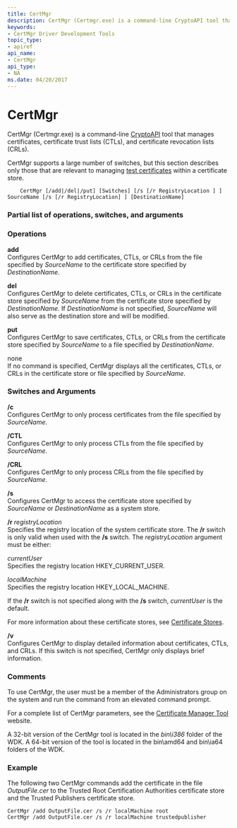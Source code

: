 ```yaml
---
title: CertMgr
description: CertMgr (Certmgr.exe) is a command-line CryptoAPI tool that manages certificates, certificate trust lists (CTLs), and certificate revocation lists (CRLs).
keywords:
- CertMgr Driver Development Tools
topic_type:
- apiref
api_name:
- CertMgr
api_type:
- NA
ms.date: 04/20/2017
---
```


# CertMgr


CertMgr (Certmgr.exe) is a command-line [CryptoAPI](/windows/win32/seccrypto/cryptography-portal) tool that manages certificates, certificate trust lists (CTLs), and certificate revocation lists (CRLs).

CertMgr supports a large number of switches, but this section describes only those that are relevant to managing [test certificates](../install/makecert-test-certificate.md) within a certificate store.

```
    CertMgr [/add|/del|/put] [Switches] [/s [/r RegistryLocation ] ] SourceName [/s [/r RegistryLocation] ] [DestinationName]
```

### <span id="partial_list_of_operations__switches__and_arguments"></span><span id="PARTIAL_LIST_OF_OPERATIONS__SWITCHES__AND_ARGUMENTS"></span>Partial list of operations, switches, and arguments

### <span id="operations"></span><span id="OPERATIONS"></span>Operations

<span id="add"></span><span id="ADD"></span>**add**  
Configures CertMgr to add certificates, CTLs, or CRLs from the file specified by *SourceName* to the certificate store specified by *DestinationName*.

<span id="del"></span><span id="DEL"></span>**del**  
Configures CertMgr to delete certificates, CTLs, or CRLs in the certificate store specified by *SourceName* from the certificate store specified by *DestinationName*. If *DestinationName* is not specified, *SourceName* will also serve as the destination store and will be modified.

<span id="put"></span><span id="PUT"></span>**put**  
Configures CertMgr to save certificates, CTLs, or CRLs from the certificate store specified by *SourceName* to a file specified by *DestinationName*.

<span id="none"></span><span id="NONE"></span>none  
If no command is specified, CertMgr displays all the certificates, CTLs, or CRLs in the certificate store or file specified by *SourceName*.

### <span id="switches_and_arguments"></span><span id="SWITCHES_AND_ARGUMENTS"></span>Switches and Arguments

<span id="_c"></span><span id="_C"></span>**/c**  
Configures CertMgr to only process certificates from the file specified by *SourceName*.

<span id="_CTL"></span><span id="_ctl"></span>**/CTL**  
Configures CertMgr to only process CTLs from the file specified by *SourceName*.

<span id="_CRL"></span><span id="_crl"></span>**/CRL**  
Configures CertMgr to only process CRLs from the file specified by *SourceName*.

<span id="_s"></span><span id="_S"></span>**/s**  
Configures CertMgr to access the certificate store specified by *SourceName* or *DestinationName* as a system store.

<span id="_r_registryLocation"></span><span id="_r_registrylocation"></span><span id="_R_REGISTRYLOCATION"></span>**/r** *registryLocation*  
Specifies the registry location of the system certificate store. The **/r** switch is only valid when used with the **/s** switch. The *registryLocation* argument must be either:

<span id="currentUser"></span><span id="currentuser"></span><span id="CURRENTUSER"></span>*currentUser*  
Specifies the registry location HKEY\_CURRENT\_USER.

<span id="localMachine"></span><span id="localmachine"></span><span id="LOCALMACHINE"></span>*localMachine*  
Specifies the registry location HKEY\_LOCAL\_MACHINE.

If the **/r** switch is not specified along with the **/s** switch, *currentUser* is the default.

For more information about these certificate stores, see [Certificate Stores](../install/certificate-stores.md).

<span id="_v"></span><span id="_V"></span>**/v**  
Configures CertMgr to display detailed information about certificates, CTLs, and CRLs. If this switch is not specified, CertMgr only displays brief information.

### <span id="comments"></span><span id="COMMENTS"></span>Comments

To use CertMgr, the user must be a member of the Administrators group on the system and run the command from an elevated command prompt.

For a complete list of CertMgr parameters, see the [Certificate Manager Tool](/dotnet/framework/tools/certmgr-exe-certificate-manager-tool) website.

A 32-bit version of the CertMgr tool is located in the *bin\\i386* folder of the WDK. A 64-bit version of the tool is located in the bin\\amd64 and bin\\ia64 folders of the WDK.

### <span id="example"></span><span id="EXAMPLE"></span>Example

The following two CertMgr commands add the certificate in the file *OutputFile.cer* to the Trusted Root Certification Authorities certificate store and the Trusted Publishers certificate store.

```
CertMgr /add OutputFile.cer /s /r localMachine root 
CertMgr /add OutputFile.cer /s /r localMachine trustedpublisher
```

 

